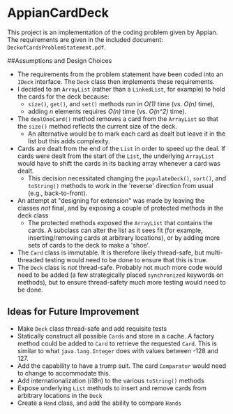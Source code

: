 # AppianCardDeck
This project is an implementation of the coding problem given by Appian.  The requirements are given in the included document: `DeckofCardsProblemStatement.pdf`.


##Assumptions and Design Choices
* The requirements from the problem statement have been coded into an `IDeck` interface.  The `Deck` class then implements these requirements.
* I decided to an `ArrayList` (rather than a `LinkedList`, for example) to hold the cards for the deck because:
  * `size()`, `get()`, and `set()` methods run in _O(1)_ time (vs. _O(n)_ time),
  * adding _n_ elements requires _O(n)_ time (vs. _O(n^2)_ time).
* The `dealOneCard()` method removes a card from the `ArrayList` so that the `size()` method reflects the current size of the deck.
  * An alternative would be to mark each card as dealt but leave it in the list but this adds complexity.
* Cards are dealt from the end of the `List` in order to speed up the deal.  If cards were dealt from the start of the `List`, the underlying `ArrayList` would have to shift the cards in its backing array whenever a card was dealt.
  * This decision necessitated changing the `populateDeck()`, `sort()`, and `toString()` methods to work in the 'reverse' direction from usual (e.g., back-to-front).
* An attempt at "designing for extension" was made by leaving the classes _not_ final, and by exposing a couple of protected methods in the deck class
  * The protected methods exposed the `ArrayList` that contains the cards.  A subclass can alter the list as it sees fit (for example, inserting/removing cards at arbitrary locations), or by adding more sets of cards to the deck to make a 'shoe'.
* The `Card` class is immutable.  It is therefore likely thread-safe, but multi-threaded testing would need to be done to ensure that this is true.
* The `Deck` class is _not_ thread-safe.  Probably not much more code would need to be added (a few strategically placed `synchronized` keywords on methods), but to ensure thread-safety much more testing would need to be done.


## Ideas for Future Improvement

* Make `Deck` class thread-safe and add requisite tests
* Statically construct all possible `Cards` and store in a cache.  A factory method could be added to `Card` to retrieve the requested `Card`.  This is similar to what `java.lang.Integer` does with values between -128 and 127.
* Add the capability to have a trump suit.  The card `Comparator` would need to change to accommodate this.
* Add internationalization (_i18n_) to the various `toString()` methods
* Expose underlying `List` methods to insert and remove cards from arbitrary locations in the `Deck`
* Create a `Hand` class, and add the ability to compare `Hands`
